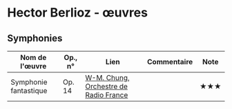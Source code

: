 # Hector Berlioz - œuvres  

<!-- |Nom de l'œuvre| Op., n° | Lien | Commentaire | Note|
|--------------|---------|------|-------------|-----|
|              |         | [Interprète](youtube)|   |  ★| -->

## Symphonies

|Nom de l'œuvre| Op., n° | Lien | Commentaire | Note|
|--------------|---------|------|-------------|-----|
|Symphonie fantastique|Op. 14| [W-M. Chung, Orchestre de Radio France](https://youtu.be/5HgqPpjIH5c?t=35)|  |★★★|

<!-- ## Concertos -->
<!-- ### Concertos pour piano -->
<!-- ### Concertos pour violon -->
<!-- ### Concertos pour violoncelle -->
<!-- ### Concertos pour clarinette -->

<!-- ## Instrument seul -->
<!-- ### Piano -->
<!-- ### Orgue -->
<!-- ### Violon -->
<!-- ### Violoncelle -->

<!-- ## Messes -->
<!-- ## Requiems -->
